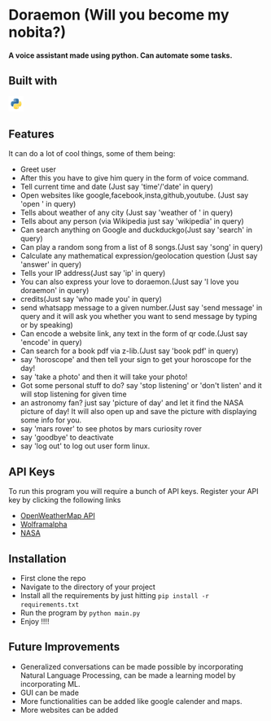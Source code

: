 # Doraemon (Will you become my nobita?)

#### A voice assistant made using python. Can automate some tasks.

## Built with

<code><img height="30" src="https://raw.githubusercontent.com/github/explore/80688e429a7d4ef2fca1e82350fe8e3517d3494d/topics/python/python.png"></code>


## Features

It can do a lot of cool things, some of them being:

- Greet user
- After this you have to give him query in the form of voice command.
- Tell current time and date (Just say 'time'/'date' in query)
- Open websites like google,facebook,insta,github,youtube. (Just say 'open <website name>' in query)
- Tells about weather of any city (Just say 'weather of <city name>' in query)
- Tells about any person (via Wikipedia just say 'wikipedia' in query)
- Can search anything on Google and duckduckgo(Just say 'search' in query) 
- Can play a random song from a list of 8 songs.(Just say 'song' in query)
- Calculate any mathematical expression/geolocation question (Just say 'answer' in query)
- Tells your IP address(Just say 'ip' in query)
- You can also express your love to doraemon.(Just say 'I love you doraemon' in query)
- credits(Just say 'who made you' in query)
- send whatsapp message to a given number.(Just say 'send message' in query and it will ask you whether you want to send message by typing or by speaking)
- Can encode a website link, any text in the form of qr code.(Just say 'encode' in query)
- Can search for a book pdf via z-lib.(Just say 'book pdf' in query)
- say 'horoscope' and then tell your sign to get your horoscope for the day!
- say 'take a photo' and then it will take your photo!
- Got some personal stuff to do? say 'stop listening' or 'don't listen' and it will stop listening for given time
- an astronomy fan? just say 'picture of day' and let it find the NASA picture of day! It will also open up and save the picture with displaying some info for you.
- say 'mars rover' to see photos by mars curiosity rover
- say 'goodbye' to deactivate
- say 'log out' to log out user form linux.


## API Keys
To run this program you will require a bunch of API keys. Register your API key by clicking the following links

- [OpenWeatherMap API](https://openweathermap.org/api)
- [Wolframalpha](https://www.wolframalpha.com/)
- [NASA](https://api.nasa.gov/)
  
## Installation

- First clone the repo
- Navigate to the directory of your project
- Install all the requirements by just hitting ``` pip install -r requirements.txt ```
- Run the program by ``` python main.py ```
- Enjoy !!!!

## Future Improvements
- Generalized conversations can be made possible by incorporating Natural Language Processing, can be made a learning model by incorporating ML.
- GUI can be made 
- More functionalities can be added like google calender and maps.
- More websites can be added
